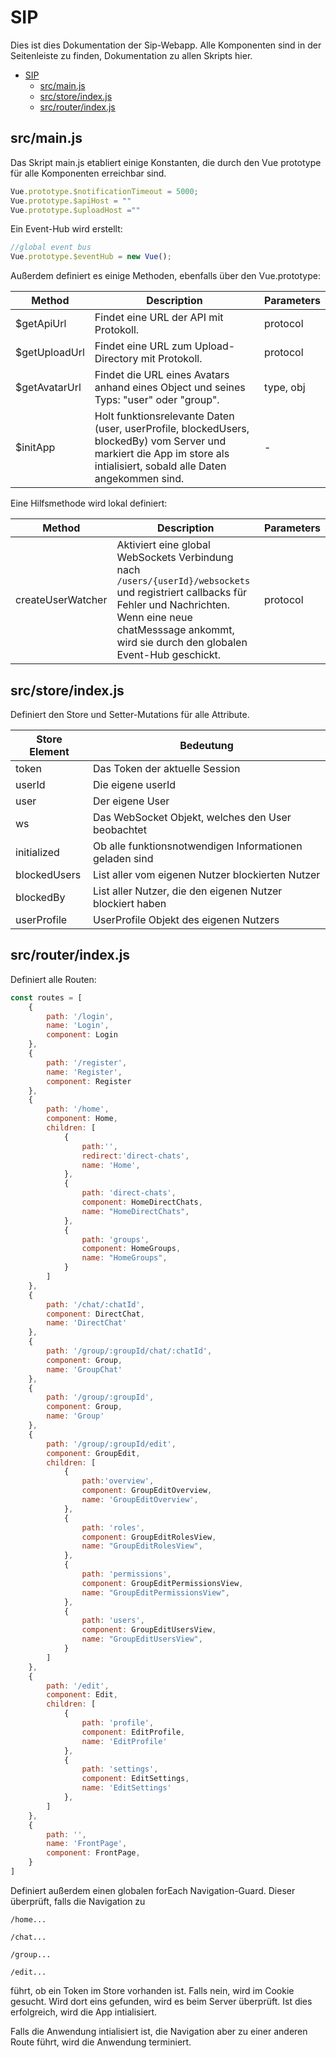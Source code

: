 # SIP

Dies ist dies Dokumentation der Sip-Webapp. Alle Komponenten sind in der Seitenleiste zu finden, Dokumentation zu allen Skripts hier.

- [SIP](#sip)
  - [src/main.js](#srcmainjs)
  - [src/store/index.js](#srcstoreindexjs)
  - [src/router/index.js](#srcrouterindexjs)

## src/main.js
Das Skript main.js etabliert einige Konstanten, die durch den Vue prototype für alle Komponenten erreichbar sind.
```js
Vue.prototype.$notificationTimeout = 5000;
Vue.prototype.$apiHost = ""
Vue.prototype.$uploadHost =""
```
Ein Event-Hub wird erstellt:
```js
//global event bus
Vue.prototype.$eventHub = new Vue();
```
Außerdem definiert es einige Methoden, ebenfalls über den Vue.prototype:

|Method|Description|Parameters|
|---|---|---|
|$getApiUrl|Findet eine URL der API mit Protokoll.|protocol|
|$getUploadUrl|Findet eine URL zum Upload-Directory mit Protokoll.|protocol|
|$getAvatarUrl|Findet die URL eines Avatars anhand eines Object und seines Typs: "user" oder "group".|type, obj|
|$initApp|Holt funktionsrelevante Daten (user, userProfile, blockedUsers, blockedBy) vom Server und markiert die App im store als intialisiert, sobald alle Daten angekommen sind.|-|

Eine Hilfsmethode wird lokal definiert:

|Method|Description|Parameters|
|---|---|---|
|createUserWatcher|Aktiviert eine global WebSockets Verbindung nach `/users/{userId}/websockets` und registriert callbacks für Fehler und Nachrichten. Wenn eine neue chatMesssage ankommt, wird sie durch den globalen Event-Hub geschickt.|protocol|

## src/store/index.js

Definiert den Store und Setter-Mutations für alle Attribute.

|Store Element|Bedeutung|
|---|---|
|token|Das Token der aktuelle Session|
|userId|Die eigene userId|
|user|Der eigene User|
|ws|Das WebSocket Objekt, welches den User beobachtet|
|initialized|Ob alle funktionsnotwendigen Informationen geladen sind|
|blockedUsers|List aller vom eigenen Nutzer blockierten Nutzer|
|blockedBy|List aller Nutzer, die den eigenen Nutzer blockiert haben|
|userProfile|UserProfile Objekt des eigenen Nutzers|

## src/router/index.js

Definiert alle Routen:

```js
const routes = [
	{
		path: '/login',
		name: 'Login',
		component: Login
	},
	{
		path: '/register',
		name: 'Register',
		component: Register
	},
	{
		path: '/home',
		component: Home,
		children: [
			{
				path:'',
				redirect:'direct-chats',
				name: 'Home',
			},
			{
				path: 'direct-chats',
				component: HomeDirectChats,
				name: "HomeDirectChats",
			},
			{
				path: 'groups',
				component: HomeGroups,
				name: "HomeGroups",
			}
		]
	},
	{
		path: '/chat/:chatId',
		component: DirectChat,
		name: 'DirectChat'
	},
	{
		path: '/group/:groupId/chat/:chatId',
		component: Group,
		name: 'GroupChat'
	},
	{
		path: '/group/:groupId',
		component: Group,
		name: 'Group'
	},
	{
		path: '/group/:groupId/edit',
		component: GroupEdit,
		children: [
			{
				path:'overview',
				component: GroupEditOverview,
				name: 'GroupEditOverview',
			},
			{
				path: 'roles',
				component: GroupEditRolesView,
				name: "GroupEditRolesView",
			},
			{
				path: 'permissions',
				component: GroupEditPermissionsView,
				name: "GroupEditPermissionsView",
			},
			{
				path: 'users',
				component: GroupEditUsersView,
				name: "GroupEditUsersView",
			}
		]
	},
	{
		path: '/edit',
		component: Edit,
		children: [
			{
				path: 'profile',
				component: EditProfile,
				name: 'EditProfile'
			},
			{
				path: 'settings',
				component: EditSettings,
				name: 'EditSettings'
			},
		]
	},
	{
		path: '',
		name: 'FrontPage',
		component: FrontPage,
	}
]
```

Definiert außerdem einen globalen forEach Navigation-Guard. Dieser überprüft, falls die Navigation zu

`/home...`

`/chat...`

`/group...`

`/edit...`

führt, ob ein Token im Store vorhanden ist. Falls nein, wird im Cookie gesucht. Wird dort eins gefunden, wird es beim Server überprüft. Ist dies erfolgreich, wird die App intialisiert.

Falls die Anwendung intialisiert ist, die Navigation aber zu einer anderen Route führt, wird die Anwendung terminiert.